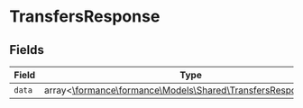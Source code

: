 # TransfersResponse


## Fields

| Field                                                                                                         | Type                                                                                                          | Required                                                                                                      | Description                                                                                                   |
| ------------------------------------------------------------------------------------------------------------- | ------------------------------------------------------------------------------------------------------------- | ------------------------------------------------------------------------------------------------------------- | ------------------------------------------------------------------------------------------------------------- |
| `data`                                                                                                        | array<[\formance\formance\Models\Shared\TransfersResponseData](../../models/shared/TransfersResponseData.md)> | :heavy_minus_sign:                                                                                            | N/A                                                                                                           |